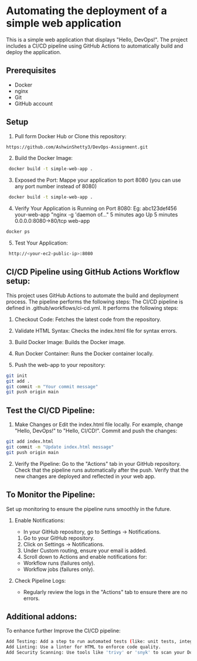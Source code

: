 # Automating the deployment of a simple web application

This is a simple web application that displays "Hello, DevOps!". The project includes a CI/CD pipeline using GitHub Actions to automatically build and deploy the application.

## Prerequisites

- Docker
- nginx
- Git
- GitHub account

## Setup

1. Pull form Docker Hub or Clone this repository:

```bash
https://github.com/AshwinShetty3/DevOps-Assignment.git
   ```

2. Build the Docker Image:

```bash
 docker build -t simple-web-app .
   ```

3. Exposed the Port:
   Mappe your application to port 8080 (you can use any port number instead of 8080)
```bash
 docker build -t simple-web-app .
   ```

4. Verify Your Application is Running on Port 8080:
   Eg: abc123def456   your-web-app  "nginx -g 'daemon of…"   5 minutes ago  Up 5 minutes  0.0.0.0:8080->80/tcp   web-app
 ```bash
 docker ps
   ```
   
5. Test Your Application:

```bash
 http://<your-ec2-public-ip>:8080
   ```
   

## CI/CD Pipeline using GitHub Actions Workflow setup:

This project uses GitHub Actions to automate the build and deployment process. The pipeline performs the following steps:
The CI/CD pipeline is defined in .github/workflows/ci-cd.yml. It performs the following steps:

1. Checkout Code: Fetches the latest code from the repository.
2. Validate HTML Syntax: Checks the index.html file for syntax errors.
3. Build Docker Image: Builds the Docker image.
4. Run Docker Container: Runs the Docker container locally.

1. Push the web-app to your repository:

```bash
git init
git add .
git commit -m "Your commit message"
git push origin main
  ```

## Test the CI/CD Pipeline:

1. Make Changes or Edit the index.html file locally. For example, change "Hello, DevOps!" to "Hello, CI/CD!".
   Commit and push the changes:

```bash
git add index.html
git commit -m "Update index.html message"
git push origin main
  ```
2. Verify the Pipeline:
   Go to the "Actions" tab in your GitHub repository.
   Check that the pipeline runs automatically after the push.
   Verify that the new changes are deployed and reflected in your web app.

## To Monitor the Pipeline:
   Set up monitoring to ensure the pipeline runs smoothly in the future.

1. Enable Notifications:
   - In your GitHub repository, go to Settings → Notifications.
   1. Go to your GitHub repository.
   2. Click on Settings → Notifications.
   3. Under Custom routing, ensure your email is added.
   4. Scroll down to Actions and enable notifications for:
     - Workflow runs (failures only).
     - Workflow jobs (failures only).

2. Check Pipeline Logs:
   - Regularly review the logs in the "Actions" tab to ensure there are no errors.

##  Additional addons: 
   To enhance further Improve the CI/CD pipeline:
   
```bash
Add Testing: Add a step to run automated tests (like: unit tests, integration tests) in the pipeline.
Add Linting: Use a linter for HTML to enforce code quality.
Add Security Scanning: Use tools like 'trivy' or 'snyk' to scan your Docker image for vulnerabilities.
   ```
     

